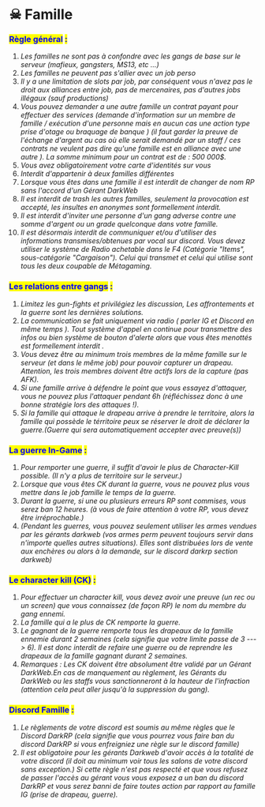 # ☠ Famille

### <mark style="color:blue;">Règle général</mark> <mark style="color:blue;"></mark><mark style="color:blue;">:</mark> <a href="#regle-general" id="regle-general"></a>

1. _Les familles ne sont pas à confondre avec les gangs de base sur le serveur (mafieux, gangsters, MS13, etc ...)_
2. _Les familles ne peuvent pas s'allier avec un job perso_
3. _Il y a une limitation de slots par job, par conséquent vous n'avez pas le droit aux alliances entre job, pas de mercenaires, pas d'autres jobs illégaux (sauf productions)_
4. _Vous pouvez demander a une autre famille un contrat payant pour effectuer des services (demande d'information sur un membre de famille / exécution d'une personne mais en aucun cas une action type prise d'otage ou braquage de banque ) (il faut garder la preuve de l'échange d'argent au cas où elle serait demandé par un staff / ces contrats ne veulent pas dire qu'une famille est en alliance avec une autre ). La somme minimum pour un contrat est de : 500 000$._
5. _Vous avez obligatoirement votre carte d'identités sur vous_
6. _Interdit d'appartenir à deux familles différentes_
7. _Lorsque vous êtes dans une famille il est interdit de changer de nom RP sans l'accord d'un Gérant DarkWeb_
8. _Il est interdit de trash les autres familles, seulement la provocation est accepté, les insultes en anonymes sont formellement interdit._
9. _Il est interdit d'inviter une personne d'un gang adverse contre une somme d'argent ou un grade quelconque dans votre famille._
10. _Il est désormais interdit de communiquer et/ou d'utiliser des informations transmises/obtenues par vocal sur discord. Vous devez utiliser le système de Radio achetable dans le F4 (Catégorie "Items", sous-catégorie "Cargaison"). Celui qui transmet et celui qui utilise sont tous les deux coupable de Métagaming._

### <mark style="color:blue;">Les relations entre gangs</mark> <mark style="color:blue;"></mark><mark style="color:blue;">:</mark> <a href="#les-relations-entre-gangs" id="les-relations-entre-gangs"></a>

1. _Limitez les gun-fights et privilégiez les discussion, Les affrontements et la guerre sont les dernières solutions._
2. _La communication se fait uniquement via radio ( parler IG et Discord en même temps ). Tout système d'appel en continue pour transmettre des infos ou bien système de bouton d'alerte alors que vous êtes menottés est formellement interdit ._
3. _Vous devez être au minimum trois membres de la même famille sur le serveur (et dans le même job) pour pouvoir capturer un drapeau. Attention, les trois membres doivent être actifs lors de la capture (pas AFK)._
4. _Si une famille arrive à défendre le point que vous essayez d'attaquer, vous ne pouvez plus l'attaquer pendant 6h (réfléchissez donc à une bonne stratégie lors des attaques !)._
5. _Si la famille qui attaque le drapeau arrive à prendre le territoire, alors la famille qui possède le térritoire peux se réserver le droit de déclarer la guerre.(Guerre qui sera automatiquement accepter avec preuve(s))_

### <mark style="color:blue;">La guerre In-Game</mark> <mark style="color:blue;"></mark><mark style="color:blue;">:</mark> <a href="#la-guerre-in-game" id="la-guerre-in-game"></a>

1. _Pour remporter une guerre, il suffit d'avoir le plus de Character-Kill possible. (Il n'y a plus de territoire sur le serveur.)_
2. _Lorsque que vous êtes CK durant la guerre, vous ne pouvez plus vous mettre dans le job famille le temps de la guerre._
3. _Durant la guerre, si une ou plusieurs erreurs RP sont commises, vous serez ban 12 heures. (à vous de faire attention à votre RP, vous devez être irréprochable.)_
4. _(Pendant les guerres, vous pouvez seulement utiliser les armes vendues par les gérants darkweb (vos armes perm peuvent toujours servir dans n'importe quelles autres situations). Elles sont distribuées lors de vente aux enchères ou alors à la demande, sur le discord darkrp section darkweb)_

### <mark style="color:blue;">Le character kill (CK)</mark> <mark style="color:blue;"></mark><mark style="color:blue;">:</mark> <a href="#le-character-kill-ck" id="le-character-kill-ck"></a>

1. _Pour effectuer un character kill, vous devez avoir une preuve (un rec ou un screen) que vous connaissez (de façon RP) le nom du membre du gang ennemi._
2. _La famille qui a le plus de CK remporte la guerre._
3. _Le gagnant de la guerre remporte tous les drapeaux de la famille ennemie durant 2 semaines (cela signifie que votre limite passe de 3 ---> 6). Il est donc interdit de refaire une guerre ou de reprendre les drapeaux de la famille gagnant durant 2 semaines._
4. _Remarques : Les CK doivent être absolument être validé par un Gérant DarkWeb.En cas de manquement au règlement, les Gérants du DarkWeb ou les staffs vous sanctionneront à la hauteur de l'infraction (attention cela peut aller jusqu'à la suppression du gang)._

### <mark style="color:blue;">Discord Famille</mark> <mark style="color:blue;"></mark><mark style="color:blue;">:</mark> <a href="#regle-general" id="regle-general"></a>

1. _Le règlements de votre discord est soumis au même règles que le Discord DarkRP (cela signifie que vous pourrez vous faire ban du discord DarkRP si vous enfreigniez une règle sur le discord famille)_
2. _Il est obligatoire pour les gérants Darkweb d'avoir accès à la totalité de votre discord (il doit au minimum voir tous les salons de votre discord sans exception.) Si cette règle n'est pas respecté et que vous refusez de passer l'accès au gérant vous vous exposez a un ban du discord DarkRP et vous serez banni de faire toutes action par rapport au famille IG (prise de drapeau, guerre)._

